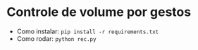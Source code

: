 # Controle de volume por gestos
- Como instalar:
  ```pip install -r requirements.txt```
- Como rodar:
  ```python rec.py```
